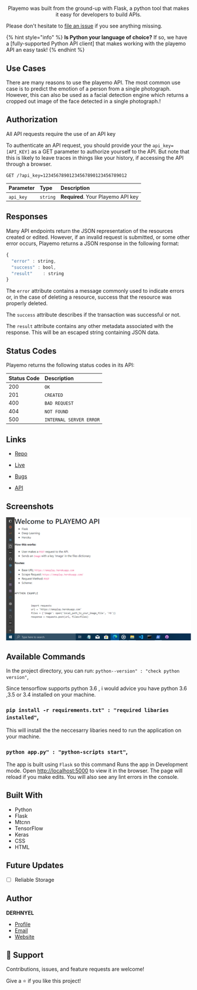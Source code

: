 <h1 align="center"><playemo></h1>

<p align="center">Playemo was built from the ground-up with Flask, a python tool that makes it easy for developers to build APIs.

Please don't hesitate to [file an issue](https://github.com/playemo/issues/new) if you see anything missing.</p>

{% hint style="info" %}
**Is Python your language of choice?** If so, we have a [fully-supported Python API client] that makes working with the playemo API an easy task!
{% endhint %}

## Use Cases

There are many reasons to use the playemo API. The most common use case is to predict the emotion of a person from a single photograph.
However, this can also be used as a facial detection engine which returns a cropped out image of the face detected in a single photograph.!

## Authorization

All API requests require the use of an API key

To authenticate an API request, you should provide your the `api_key=[API_KEY]` as a GET parameter to authorize yourself to the API. But note that this is likely to leave traces in things like your history, if accessing the API through a browser.

```http
GET /?api_key=12345678901234567890123456789012
```

| Parameter | Type | Description |
| :--- | :--- | :--- |
| `api_key` | `string` | **Required**. Your Playemo API key |

## Responses

Many API endpoints return the JSON representation of the resources created or edited. However, if an invalid request is submitted, or some other error occurs, Playemo returns a JSON response in the following format:

```javascript
{
  "error" : string,
  "success" : bool,
  "result"    : string
}
```

The `error` attribute contains a message commonly used to indicate errors or, in the case of deleting a resource, success that the resource was properly deleted.

The `success` attribute describes if the transaction was successful or not.

The `result` attribute contains any other metadata associated with the response. This will be an escaped string containing JSON data.

## Status Codes

Playemo returns the following status codes in its API:

| Status Code | Description |
| :--- | :--- |
| 200 | `OK` |
| 201 | `CREATED` |
| 400 | `BAD REQUEST` |
| 404 | `NOT FOUND` |
| 500 | `INTERNAL SERVER ERROR` |

## Links

- [Repo](https://github.com/derhnyel/<playemo> "<project-name> Repo")

- [Live](<hhtps://emoplay.herokuapp.com> "Live View")

- [Bugs](https://github.com/derhnyel/<playemo>/issues "Issues Page")

- [API](<hhtps://emoplay.herokuapp.com> "API")

## Screenshots

![Home Page](/screenshots/1.png "Home Page")

## Available Commands

In the project directory, you can run:
`python--version" : "check python version"`,

Since tensorflow supports python 3.6 , i would advice you have python 3.6 ,3.5 or 3.4 installed on your machine.

### `pip install -r requirements.txt" : "required libaries installed"`,

This will install the the neccesarry libaries need to run the application on your machine. 
### `python app.py" : "python-scripts start"`,

The app is built using `Flask` so this command Runs the app in Development mode. Open [http://localhost:5000](http://localhost:5000) to view it in the browser. The page will reload if you make edits.
You will also see any lint errors in the console.


## Built With

- Python
- Flask
- Mtcnn
- TensorFlow
- Keras
- CSS
- HTML

## Future Updates

- [ ] Reliable Storage

## Author

**DERHNYEL**

- [Profile](https://github.com/derhnyel "Rohit jain")
- [Email](mailto:ejedenials@gmail.com?subject=Hi "Hi!")
- [Website](https://daniel-eje.herokuapp.com "Welcome")

## 🤝 Support

Contributions, issues, and feature requests are welcome!

Give a ⭐️ if you like this project!
